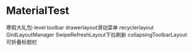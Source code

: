 # MaterialTest
寒假大礼包-level
toolbar drawerlayout滑动菜单 recyclerlayout GirdLayoutManager SwipeRefreshLayout下拉刷新 collapsingToolbarLayout可折叠标题栏
